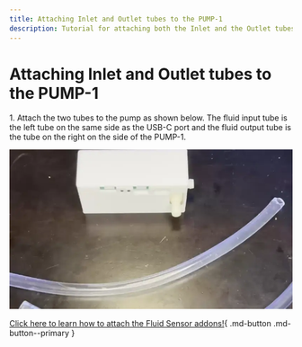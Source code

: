 ```yaml
---
title: Attaching Inlet and Outlet tubes to the PUMP-1
description: Tutorial for attaching both the Inlet and the Outlet tubes for the PUMP-1
---
```

# Attaching Inlet and Outlet tubes to the PUMP-1

1\. Attach the two tubes to the pump as shown below. The fluid input tube is the left tube on the same side as the USB-C port and the fluid output tube is the tube on the right on the side of the PUMP-1.

![](../../../assets/pump-1-tubing-install-webp.webp)

[Click here to learn how to attach the Fluid Sensor addons!](https://wiki.apolloautomation.com/products/pump1/addons/attaching-fluid-level-sensors-pump-1/){  .md-button .md-button--primary }